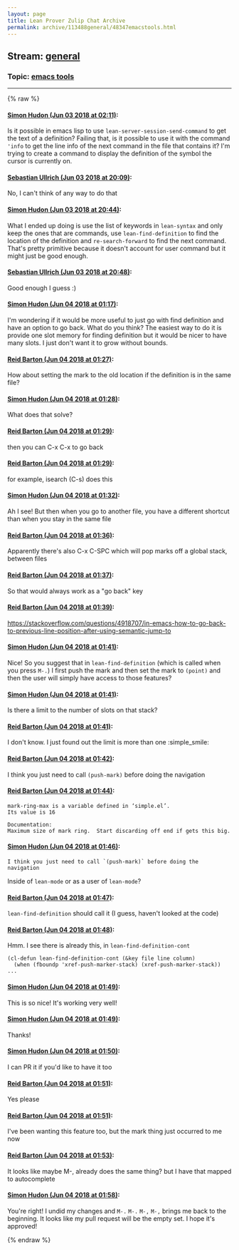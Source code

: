 ```yaml
---
layout: page
title: Lean Prover Zulip Chat Archive 
permalink: archive/113488general/48347emacstools.html
---
```


## Stream: [general](index.html)
### Topic: [emacs tools](48347emacstools.html)

---


{% raw %}
#### [ Simon Hudon (Jun 03 2018 at 02:11)](https://leanprover.zulipchat.com/#narrow/stream/113488-general/topic/emacs%20tools/near/127482729):
Is it possible in emacs lisp to use `lean-server-session-send-command` to get the text of a definition? Failing that, is it possible to use it with the command `'info` to get the line info of the next command in the file that contains it? I'm trying to create a command to display the definition of the symbol the cursor is currently on.

#### [ Sebastian Ullrich (Jun 03 2018 at 20:09)](https://leanprover.zulipchat.com/#narrow/stream/113488-general/topic/emacs%20tools/near/127510536):
No, I can't think of any way to do that

#### [ Simon Hudon (Jun 03 2018 at 20:44)](https://leanprover.zulipchat.com/#narrow/stream/113488-general/topic/emacs%20tools/near/127511408):
What I ended up doing is use the list of keywords in `lean-syntax` and only keep the ones that are commands, use `lean-find-definition` to find the location of the definition and `re-search-forward` to find the next command. That's pretty primitive because it doesn't account for user command but it might just be good enough.

#### [ Sebastian Ullrich (Jun 03 2018 at 20:48)](https://leanprover.zulipchat.com/#narrow/stream/113488-general/topic/emacs%20tools/near/127511513):
Good enough I guess :)

#### [ Simon Hudon (Jun 04 2018 at 01:17)](https://leanprover.zulipchat.com/#narrow/stream/113488-general/topic/emacs%20tools/near/127518889):
I'm wondering if it would be more useful to just go with find definition and have an option to go back. What do you think? The easiest way to do it is provide one slot memory for finding definition but it would be nicer to have many slots. I just don't want it to grow without bounds.

#### [ Reid Barton (Jun 04 2018 at 01:27)](https://leanprover.zulipchat.com/#narrow/stream/113488-general/topic/emacs%20tools/near/127519166):
How about setting the mark to the old location if the definition is in the same file?

#### [ Simon Hudon (Jun 04 2018 at 01:28)](https://leanprover.zulipchat.com/#narrow/stream/113488-general/topic/emacs%20tools/near/127519210):
What does that solve?

#### [ Reid Barton (Jun 04 2018 at 01:29)](https://leanprover.zulipchat.com/#narrow/stream/113488-general/topic/emacs%20tools/near/127519219):
then you can C-x C-x to go back

#### [ Reid Barton (Jun 04 2018 at 01:29)](https://leanprover.zulipchat.com/#narrow/stream/113488-general/topic/emacs%20tools/near/127519227):
for example, isearch (C-s) does this

#### [ Simon Hudon (Jun 04 2018 at 01:32)](https://leanprover.zulipchat.com/#narrow/stream/113488-general/topic/emacs%20tools/near/127519340):
Ah I see! But then when you go to another file, you have a different shortcut than when you stay in the same file

#### [ Reid Barton (Jun 04 2018 at 01:36)](https://leanprover.zulipchat.com/#narrow/stream/113488-general/topic/emacs%20tools/near/127519418):
Apparently there's also C-x C-SPC which will pop marks off a global stack, between files

#### [ Reid Barton (Jun 04 2018 at 01:37)](https://leanprover.zulipchat.com/#narrow/stream/113488-general/topic/emacs%20tools/near/127519469):
So that would always work as a "go back" key

#### [ Reid Barton (Jun 04 2018 at 01:39)](https://leanprover.zulipchat.com/#narrow/stream/113488-general/topic/emacs%20tools/near/127519533):
https://stackoverflow.com/questions/4918707/in-emacs-how-to-go-back-to-previous-line-position-after-using-semantic-jump-to

#### [ Simon Hudon (Jun 04 2018 at 01:41)](https://leanprover.zulipchat.com/#narrow/stream/113488-general/topic/emacs%20tools/near/127519595):
Nice! So you suggest that in `lean-find-definition` (which is called when you press `M-.`) I first push the mark and then set the mark to `(point)` and then the user will simply have access to those features?

#### [ Simon Hudon (Jun 04 2018 at 01:41)](https://leanprover.zulipchat.com/#narrow/stream/113488-general/topic/emacs%20tools/near/127519597):
Is there a limit to the number of slots on that stack?

#### [ Reid Barton (Jun 04 2018 at 01:41)](https://leanprover.zulipchat.com/#narrow/stream/113488-general/topic/emacs%20tools/near/127519603):
I don't know. I just found out the limit is more than one :simple_smile:

#### [ Reid Barton (Jun 04 2018 at 01:42)](https://leanprover.zulipchat.com/#narrow/stream/113488-general/topic/emacs%20tools/near/127519650):
I think you just need to call `(push-mark)` before doing the navigation

#### [ Reid Barton (Jun 04 2018 at 01:44)](https://leanprover.zulipchat.com/#narrow/stream/113488-general/topic/emacs%20tools/near/127519710):
```
mark-ring-max is a variable defined in ‘simple.el’.
Its value is 16

Documentation:
Maximum size of mark ring.  Start discarding off end if gets this big.
```

#### [ Simon Hudon (Jun 04 2018 at 01:46)](https://leanprover.zulipchat.com/#narrow/stream/113488-general/topic/emacs%20tools/near/127519766):
```quote
I think you just need to call `(push-mark)` before doing the navigation
```
Inside of `lean-mode` or as a user of `lean-mode`?

#### [ Reid Barton (Jun 04 2018 at 01:47)](https://leanprover.zulipchat.com/#narrow/stream/113488-general/topic/emacs%20tools/near/127519772):
`lean-find-definition` should call it (I guess, haven't looked at the code)

#### [ Reid Barton (Jun 04 2018 at 01:48)](https://leanprover.zulipchat.com/#narrow/stream/113488-general/topic/emacs%20tools/near/127519825):
Hmm. I see there is already this, in `lean-find-definition-cont`
```elisp
(cl-defun lean-find-definition-cont (&key file line column)
  (when (fboundp 'xref-push-marker-stack) (xref-push-marker-stack))
...
```

#### [ Simon Hudon (Jun 04 2018 at 01:49)](https://leanprover.zulipchat.com/#narrow/stream/113488-general/topic/emacs%20tools/near/127519832):
This is so nice! It's working very well!

#### [ Simon Hudon (Jun 04 2018 at 01:49)](https://leanprover.zulipchat.com/#narrow/stream/113488-general/topic/emacs%20tools/near/127519836):
Thanks!

#### [ Simon Hudon (Jun 04 2018 at 01:50)](https://leanprover.zulipchat.com/#narrow/stream/113488-general/topic/emacs%20tools/near/127519894):
I can PR it if you'd like to have it too

#### [ Reid Barton (Jun 04 2018 at 01:51)](https://leanprover.zulipchat.com/#narrow/stream/113488-general/topic/emacs%20tools/near/127519900):
Yes please

#### [ Reid Barton (Jun 04 2018 at 01:51)](https://leanprover.zulipchat.com/#narrow/stream/113488-general/topic/emacs%20tools/near/127519907):
I've been wanting this feature too, but the mark thing just occurred to me now

#### [ Reid Barton (Jun 04 2018 at 01:53)](https://leanprover.zulipchat.com/#narrow/stream/113488-general/topic/emacs%20tools/near/127519969):
It looks like maybe M-, already does the same thing? but I have that mapped to autocomplete

#### [ Simon Hudon (Jun 04 2018 at 01:58)](https://leanprover.zulipchat.com/#narrow/stream/113488-general/topic/emacs%20tools/near/127520133):
You're right! I undid my changes and `M-.` `M-.` `M-,` `M-,` brings me back to the beginning. It looks like my pull request will be the empty set. I hope it's approved!


{% endraw %}
